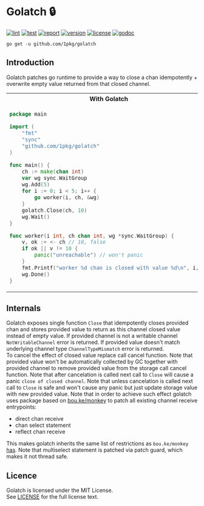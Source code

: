# Golatch 🔒

[![lint](https://github.com/1pkg/golatch/workflows/lint/badge.svg)](https://github.com/1pkg/golatch/actions?query=workflow%3Alint+branch%3Amaster+)
[![test](https://github.com/1pkg/golatch/workflows/test/badge.svg)](https://github.com/1pkg/golatch/actions?query=workflow%3Atest+branch%3Amaster+)
[![report](https://goreportcard.com/badge/github.com/1pkg/golatch)](https://goreportcard.com/report/github.com/1pkg/golatch)
[![version](https://img.shields.io/github/go-mod/go-version/1pkg/golatch)](https://github.com/1pkg/golatch/blob/master/go.mod)
[![license](https://img.shields.io/github/license/1pkg/golatch)](LICENSE)
[![godoc](https://img.shields.io/badge/godoc-godoc-green)](https://pkg.go.dev/github.com/1pkg/golatch?tab=doc)

`go get -u github.com/1pkg/golatch`

## Introduction

Golatch patches go runtime to provide a way to close a chan idempotently + overwrite empty value returned from that closed channel.

<table>
<tr>
<th>With Golatch</th>
<th>Without Golatch (plain go)</th>
</tr>

<tr>
<td>

```go
package main

import (
	"fmt"
	"sync"
	"github.com/1pkg/golatch"
)

func main() {
	ch := make(chan int)
	var wg sync.WaitGroup
	wg.Add(5)
	for i := 0; i < 5; i++ {
		go worker(i, ch, &wg)
	}
	golatch.Close(ch, 10)
	wg.Wait()
}

func worker(i int, ch chan int, wg *sync.WaitGroup) {
	v, ok := <- ch // 10, false
	if ok || v != 10 {
		panic("unreachable") // won't panic
	}
	fmt.Printf("worker %d chan is closed with value %d\n", i, v)
	wg.Done()
}
```

</td>
<td>

```go
package main

import (
	"fmt"
	"sync"
)

func main() {
	ch := make(chan int)
	var wg sync.WaitGroup
	wg.Add(5)
	for i := 0; i < 5; i++ {
		go worker(i, ch, &wg)
	}
	close(ch)
	wg.Wait()
}

func worker(i int, ch chan int, wg *sync.WaitGroup) {
	v, ok := <- ch // 0, false
	if ok || v != 10 {
		panic("unreachable") // will panic
	}
	fmt.Printf("worker %d chan is closed with value %d\n", i, v)
	wg.Done()
}
```

</td>
</tr>
</table>

## Internals

Golatch exposes single function `Close` that idempotently closes provided chan and stores provided value to return as this channel closed value instead of empty value. If provided channel is not a writable channel `NotWritableChannel` error is returned. If provided value doesn't match underlying channel type `ChannelTypeMismatch` error is returned.  
To cancel the effect of closed value replace call cancel function. Note that provided value won't be automatically collected by GC together with provided channel to remove provided value from the storage call cancel function. Note that after cancelation is called next call to `Close` will cause a panic `close of closed channel`. Note that unless cancelation is called next call to `Close` is safe and won't cause any panic but just update storage value with new provided value. Note that in order to achieve such effect golatch uses package based on [bou.ke/monkey](https://github.com/bouk/monkey) to patch all existing channel receive entrypoints:

- direct chan receive
- chan select statement
- reflect chan receive

This makes golatch inherits the same list of restrictions as `bou.ke/monkey` [has](https://github.com/bouk/monkey#notes). Note that multiselect statement is patched via patch guard, which makes it not thread safe.

## Licence

Golatch is licensed under the MIT License.  
See [LICENSE](LICENSE) for the full license text.
